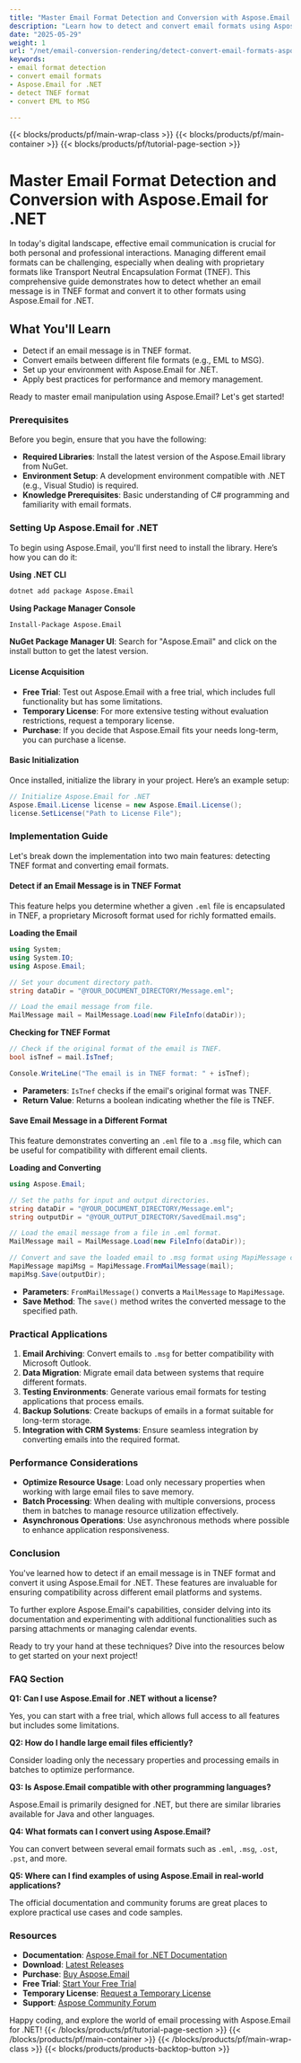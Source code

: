 ```yaml
---
title: "Master Email Format Detection and Conversion with Aspose.Email for .NET | Convert EML to MSG and More"
description: "Learn how to detect and convert email formats using Aspose.Email for .NET. Effortlessly handle TNEF and other proprietary formats with this comprehensive guide."
date: "2025-05-29"
weight: 1
url: "/net/email-conversion-rendering/detect-convert-email-formats-aspose-net/"
keywords:
- email format detection
- convert email formats
- Aspose.Email for .NET
- detect TNEF format
- convert EML to MSG

---
```


{{< blocks/products/pf/main-wrap-class >}}
{{< blocks/products/pf/main-container >}}
{{< blocks/products/pf/tutorial-page-section >}}
# Master Email Format Detection and Conversion with Aspose.Email for .NET

In today's digital landscape, effective email communication is crucial for both personal and professional interactions. Managing different email formats can be challenging, especially when dealing with proprietary formats like Transport Neutral Encapsulation Format (TNEF). This comprehensive guide demonstrates how to detect whether an email message is in TNEF format and convert it to other formats using Aspose.Email for .NET.

## What You'll Learn

- Detect if an email message is in TNEF format.
- Convert emails between different file formats (e.g., EML to MSG).
- Set up your environment with Aspose.Email for .NET.
- Apply best practices for performance and memory management.

Ready to master email manipulation using Aspose.Email? Let's get started!

### Prerequisites

Before you begin, ensure that you have the following:

- **Required Libraries**: Install the latest version of the Aspose.Email library from NuGet.
- **Environment Setup**: A development environment compatible with .NET (e.g., Visual Studio) is required.
- **Knowledge Prerequisites**: Basic understanding of C# programming and familiarity with email formats.

### Setting Up Aspose.Email for .NET

To begin using Aspose.Email, you'll first need to install the library. Here’s how you can do it:

**Using .NET CLI**
```bash
dotnet add package Aspose.Email
```

**Using Package Manager Console**
```bash
Install-Package Aspose.Email
```

**NuGet Package Manager UI**: Search for "Aspose.Email" and click on the install button to get the latest version.

#### License Acquisition

- **Free Trial**: Test out Aspose.Email with a free trial, which includes full functionality but has some limitations.
- **Temporary License**: For more extensive testing without evaluation restrictions, request a temporary license.
- **Purchase**: If you decide that Aspose.Email fits your needs long-term, you can purchase a license.

#### Basic Initialization

Once installed, initialize the library in your project. Here’s an example setup:

```csharp
// Initialize Aspose.Email for .NET
Aspose.Email.License license = new Aspose.Email.License();
license.SetLicense("Path to License File");
```

### Implementation Guide

Let's break down the implementation into two main features: detecting TNEF format and converting email formats.

#### Detect if an Email Message is in TNEF Format

This feature helps you determine whether a given `.eml` file is encapsulated in TNEF, a proprietary Microsoft format used for richly formatted emails.

**Loading the Email**
```csharp
using System;
using System.IO;
using Aspose.Email;

// Set your document directory path.
string dataDir = "@YOUR_DOCUMENT_DIRECTORY/Message.eml";

// Load the email message from file.
MailMessage mail = MailMessage.Load(new FileInfo(dataDir));
```

**Checking for TNEF Format**
```csharp
// Check if the original format of the email is TNEF.
bool isTnef = mail.IsTnef;

Console.WriteLine("The email is in TNEF format: " + isTnef);
```

- **Parameters**: `IsTnef` checks if the email's original format was TNEF. 
- **Return Value**: Returns a boolean indicating whether the file is TNEF.

#### Save Email Message in a Different Format

This feature demonstrates converting an `.eml` file to a `.msg` file, which can be useful for compatibility with different email clients.

**Loading and Converting**
```csharp
using Aspose.Email;

// Set the paths for input and output directories.
string dataDir = "@YOUR_DOCUMENT_DIRECTORY/Message.eml";
string outputDir = "@YOUR_OUTPUT_DIRECTORY/SavedEmail.msg";

// Load the email message from a file in .eml format.
MailMessage mail = MailMessage.Load(new FileInfo(dataDir));

// Convert and save the loaded email to .msg format using MapiMessage class.
MapiMessage mapiMsg = MapiMessage.FromMailMessage(mail);
mapiMsg.Save(outputDir);
```

- **Parameters**: `FromMailMessage()` converts a `MailMessage` to `MapiMessage`.
- **Save Method**: The `save()` method writes the converted message to the specified path.

### Practical Applications

1. **Email Archiving**: Convert emails to `.msg` for better compatibility with Microsoft Outlook.
2. **Data Migration**: Migrate email data between systems that require different formats.
3. **Testing Environments**: Generate various email formats for testing applications that process emails.
4. **Backup Solutions**: Create backups of emails in a format suitable for long-term storage.
5. **Integration with CRM Systems**: Ensure seamless integration by converting emails into the required format.

### Performance Considerations

- **Optimize Resource Usage**: Load only necessary properties when working with large email files to save memory.
- **Batch Processing**: When dealing with multiple conversions, process them in batches to manage resource utilization effectively.
- **Asynchronous Operations**: Use asynchronous methods where possible to enhance application responsiveness.

### Conclusion

You've learned how to detect if an email message is in TNEF format and convert it using Aspose.Email for .NET. These features are invaluable for ensuring compatibility across different email platforms and systems.

To further explore Aspose.Email's capabilities, consider delving into its documentation and experimenting with additional functionalities such as parsing attachments or managing calendar events.

Ready to try your hand at these techniques? Dive into the resources below to get started on your next project!

### FAQ Section

**Q1: Can I use Aspose.Email for .NET without a license?**

Yes, you can start with a free trial, which allows full access to all features but includes some limitations.

**Q2: How do I handle large email files efficiently?**

Consider loading only the necessary properties and processing emails in batches to optimize performance.

**Q3: Is Aspose.Email compatible with other programming languages?**

Aspose.Email is primarily designed for .NET, but there are similar libraries available for Java and other languages.

**Q4: What formats can I convert using Aspose.Email?**

You can convert between several email formats such as `.eml`, `.msg`, `.ost`, `.pst`, and more.

**Q5: Where can I find examples of using Aspose.Email in real-world applications?**

The official documentation and community forums are great places to explore practical use cases and code samples.

### Resources
- **Documentation**: [Aspose.Email for .NET Documentation](https://reference.aspose.com/email/net/)
- **Download**: [Latest Releases](https://releases.aspose.com/email/net/)
- **Purchase**: [Buy Aspose.Email](https://purchase.aspose.com/buy)
- **Free Trial**: [Start Your Free Trial](https://releases.aspose.com/email/net/)
- **Temporary License**: [Request a Temporary License](https://purchase.aspose.com/temporary-license/)
- **Support**: [Aspose Community Forum](https://forum.aspose.com/c/email/10)

Happy coding, and explore the world of email processing with Aspose.Email for .NET!
{{< /blocks/products/pf/tutorial-page-section >}}
{{< /blocks/products/pf/main-container >}}
{{< /blocks/products/pf/main-wrap-class >}}
{{< blocks/products/products-backtop-button >}}